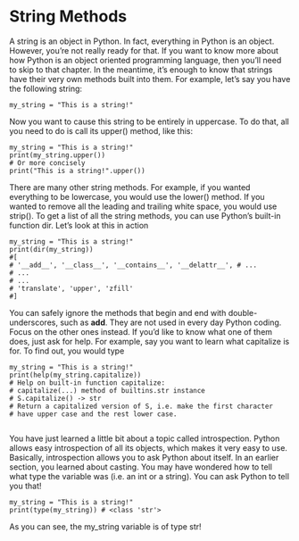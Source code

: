 # String Methods

A string is an object in Python. In fact, everything in Python is an object. However, you’re not really ready for that. If you want to know more 
about how Python is an object oriented programming language, then you’ll need to skip to that chapter. In the meantime, it’s enough to know that strings 
have their very own methods built into them. For example, let’s say you have the following string:

```
my_string = "This is a string!"

```

Now you want to cause this string to be entirely in uppercase. To do that, all
you need to do is call its upper() method, like this:

```
my_string = "This is a string!"
print(my_string.upper())
# Or more concisely
print("This is a string!".upper())

```
There are many other string methods. For example, if you wanted everything to be lowercase, you would use the lower() method. If you wanted to remove 
all the leading and trailing white space, you would use strip(). To get a list of all the 
string methods, you can use Python’s built-in function dir. Let’s look at this in action

```
my_string = "This is a string!"
print(dir(my_string))
#[
# '__add__', '__class__', '__contains__', '__delattr__', # ...
# ...
# ...
# 'translate', 'upper', 'zfill' 
#]

```

You can safely ignore the methods that begin and end with double- underscores, such as __add__. They are
not used in every day Python coding. Focus on the other ones instead. If you’d like to know what one of them does, just ask
for help. For example, say you want to learn what capitalize is for. To find out, you would type

```
my_string = "This is a string!"
print(help(my_string.capitalize))
# Help on built-in function capitalize:
# capitalize(...) method of builtins.str instance
# S.capitalize() -> str
# Return a capitalized version of S, i.e. make the first character
# have upper case and the rest lower case.


```

You have just learned a little bit about a topic called introspection. Python allows easy introspection of all its objects,
which makes it very easy to use. Basically, introspection allows you to ask Python about itself. In an earlier section, you learned about 
casting. You may have wondered how to tell what type the variable was (i.e. an int or a string). You can ask Python to tell you that!

```
my_string = "This is a string!"
print(type(my_string)) # <class 'str'>

```
As you can see, the my_string variable is of type str!
